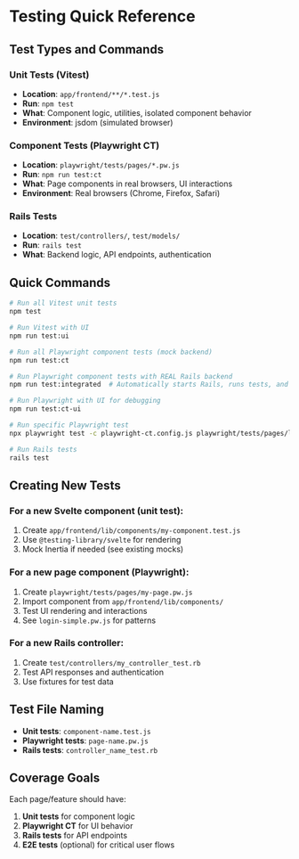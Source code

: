 # Testing Quick Reference

## Test Types and Commands

### Unit Tests (Vitest)
- **Location**: `app/frontend/**/*.test.js`
- **Run**: `npm test`
- **What**: Component logic, utilities, isolated component behavior
- **Environment**: jsdom (simulated browser)

### Component Tests (Playwright CT)
- **Location**: `playwright/tests/pages/*.pw.js`
- **Run**: `npm run test:ct`
- **What**: Page components in real browsers, UI interactions
- **Environment**: Real browsers (Chrome, Firefox, Safari)

### Rails Tests
- **Location**: `test/controllers/`, `test/models/`
- **Run**: `rails test`
- **What**: Backend logic, API endpoints, authentication

## Quick Commands

```bash
# Run all Vitest unit tests
npm test

# Run Vitest with UI
npm run test:ui

# Run all Playwright component tests (mock backend)
npm run test:ct

# Run Playwright component tests with REAL Rails backend
npm run test:integrated  # Automatically starts Rails, runs tests, and cleans up

# Run Playwright with UI for debugging
npm run test:ct-ui

# Run specific Playwright test
npx playwright test -c playwright-ct.config.js playwright/tests/pages/login-simple.pw.js

# Run Rails tests
rails test
```

## Creating New Tests

### For a new Svelte component (unit test):
1. Create `app/frontend/lib/components/my-component.test.js`
2. Use `@testing-library/svelte` for rendering
3. Mock Inertia if needed (see existing mocks)

### For a new page component (Playwright):
1. Create `playwright/tests/pages/my-page.pw.js`
2. Import component from `app/frontend/lib/components/`
3. Test UI rendering and interactions
4. See `login-simple.pw.js` for patterns

### For a new Rails controller:
1. Create `test/controllers/my_controller_test.rb`
2. Test API responses and authentication
3. Use fixtures for test data

## Test File Naming

- **Unit tests**: `component-name.test.js`
- **Playwright tests**: `page-name.pw.js`
- **Rails tests**: `controller_name_test.rb`

## Coverage Goals

Each page/feature should have:
1. **Unit tests** for component logic
2. **Playwright CT** for UI behavior
3. **Rails tests** for API endpoints
4. **E2E tests** (optional) for critical user flows